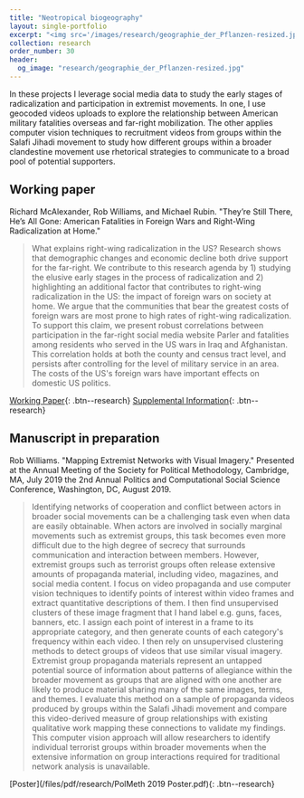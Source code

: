 ```yaml
---
title: "Neotropical biogeography"
layout: single-portfolio
excerpt: "<img src='/images/research/geographie_der_Pflanzen-resized.jpg' alt='Map of Mount Chimborazo in Ecuador. By depicting plant life according to elevation, this map connects disparate climate zones across the globe.'>"
collection: research
order_number: 30
header: 
  og_image: "research/geographie_der_Pflanzen-resized.jpg"
---
```



In these projects I leverage social media data to study the early stages of
radicalization and participation in extremist movements. In one, I use geocoded
videos uploads to explore the relationship between American military fatalities
overseas and far-right mobilization. The other applies computer vision
techniques to recruitment videos from groups within the Salafi Jihadi movement
to study how different groups within a broader clandestine movement use
rhetorical strategies to communicate to a broad pool of potential supporters.

## Working paper

Richard McAlexander, Rob Williams, and Michael Rubin. "They’re Still There, He’s All Gone: American Fatalities in Foreign Wars and Right-Wing Radicalization at Home."

> What explains right-wing radicalization in the US? Research shows that demographic changes and economic decline both drive support for the far-right. We contribute to this research agenda by 1) studying the elusive early stages in the process of radicalization and 2) highlighting an additional factor that contributes to right-wing radicalization in the US: the impact of foreign wars on society at home. We argue that the communities that bear the greatest costs of foreign wars are most prone to high rates of right-wing radicalization. To support this claim, we present robust correlations between participation in the far-right social media website Parler and fatalities among residents who served in the US wars in Iraq and Afghanistan. This correlation holds at both the county and census tract level, and persists after controlling for the level of military service in an area. The costs of the US's foreign wars have important effects on domestic US politics.

[Working Paper](https://preprints.apsanet.org/engage/api-gateway/apsa/assets/orp/resource/item/61115b4018911da2f6dd1def/original/they-re-still-there-he-s-all-gone-american-fatalities-in-foreign-wars-and-right-wing-radicalization-at-home.pdf){: .btn--research} [Supplemental Information](https://preprints.apsanet.org/engage/api-gateway/apsa/assets/orp/resource/item/61115c914cb47968ba2bb2d8/original/appendix-for-they-re-still-there-he-s-all-gone-american-fatalities-in-foreign-wars-and-right-wing-radicalization-at-home.pdf){: .btn--research}


## Manuscript in preparation

Rob Williams. "Mapping Extremist Networks with Visual Imagery." Presented at the Annual Meeting of the Society for Political Methodology, Cambridge, MA, July 2019 the 2nd Annual Politics and Computational Social Science Conference, Washington, DC, August 2019.

> Identifying networks of cooperation and conflict between actors in broader social movements can be a challenging task even when data are easily obtainable. When actors are involved in socially marginal movements such as extremist groups, this task becomes even more difficult due to the high degree of secrecy that surrounds communication and interaction between members. However, extremist groups such as terrorist groups often release extensive amounts of propaganda material, including video, magazines, and social media content. I focus on video propaganda and use computer vision techniques to identify points of interest within video frames and extract quantitative descriptions of them. I then find unsupervised clusters of these image fragment that I hand label e.g. guns, faces, banners, etc. I assign each point of interest in a frame to its appropriate category, and then generate counts of each category's frequency within each video. I then rely on unsupervised clustering methods to detect groups of videos that use similar visual imagery. Extremist group propaganda materials represent an untapped potential source of information about patterns of allegiance within the broader movement as groups that are aligned with one another are likely to produce material sharing many of the same images, terms, and themes. I evaluate this method on a sample of propaganda videos produced by groups within the Salafi Jihadi movement and compare this video-derived measure of group relationships with existing qualitative work mapping these connections to validate my findings. This computer vision approach will allow researchers to identify individual terrorist groups within broader movements when the extensive information on group interactions required for traditional network analysis is unavailable.

[Poster](/files/pdf/research/PolMeth 2019 Poster.pdf){: .btn--research}